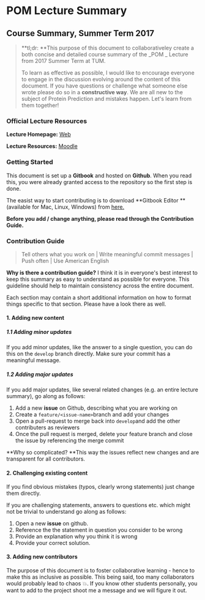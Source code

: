 # POM Lecture Summary 

## Course Summary, Summer Term 2017

> **tl;dr: **This purpose of this document to collaborativeley create a both concise and detailed course summary of the _POM _ Lecture from 2017 Summer Term at TUM.
>
> To learn as effective as possible, I would like to encourage everyone to engage in the discussion evolving around the content of this document. If you have questions or challenge what someone else wrote please do so in a **constructive way**. We are all new to the subject of Protein Prediction and mistakes happen. Let's learn from them together!

### Official Lecture Resources

**Lecture Homepage:** [Web](https://wwwbruegge.in.tum.de/lehrstuhl_1/component/content/article/118-teaching/st17/900-pom17?Itemid=115)

**Lecture Resources:** [Moodle](https://www.moodle.tum.de/mod/resource/view.php?id=588466)

### Getting Started

This document is set up a **Gitbook** and hosted on **Github**. When you read this, you were already granted access to the repository so the first step is done.

The easist way to start contributing is to download **Gitbook Editor **\(available for Mac, Linux, Windows\) from [here.](https://www.gitbook.com/editor)

**Before you add / change anything, please read through the Contribution Guide.**

### Contribution Guide

> Tell others what you work on \| Write meaningful commit messages \| Push often \| Use American English

**Why is there a contribution guide?** I think it is in everyone's best interest to keep this summary as easy to understand as possible for everyone. This guideline should help to maintain consistency across the entire document.

Each section may contain a short additional information on how to format things specific to that section. Please have a look there as well.

#### 1. Adding new content

##### 1.1 Adding minor updates

If you add minor updates, like the answer to a single question, you can do this on the `develop` branch directly. Make sure your commit has a meaningful message.

##### 1.2 Adding major updates

If you add major updates, like several related changes \(e.g. an entire lecture summary\), go along as follows:

1. Add a new **issue** on Github, describing what you are working on
2. Create a `feature/<issue-name>`branch and add your changes
3. Open a pull-request to merge back into `develop`and add the other contributers as reviewers
4. Once the pull request is merged, delete your feature branch and close the issue by referencing the merge commit

**Why so complicated? **This way the issues reflect new changes and are transparent for all contributors.

#### 2. Challenging existing content

If you find obvious mistakes \(typos, clearly wrong statements\) just change them directly.

If you are challenging statements, answers to questions etc. which might not be trivial to understand go along as follows:

1. Open a new **issue** on github. 
2. Reference the the statement in question you consider to be wrong
3. Provide an explanation why you think it is wrong
4. Provide your correct solution.

#### 3. Adding new contributors

The purpose of this document is to foster collaborative learning - hence to make this as inclusive as possible. This being said, too many collaborators would probably lead to chaos 💥. If you know other students personally, you want to add to the project shoot me a message and we will figure it out.

